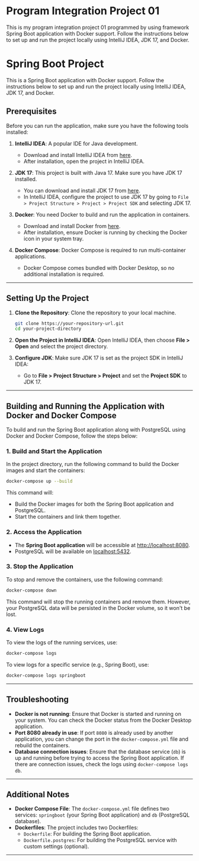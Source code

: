 # Program Integration Project 01

This is my program integration project 01 programmed by using framework Spring Boot application with Docker support. Follow the instructions below to set up and run the project locally using IntelliJ IDEA, JDK 17, and Docker.

# Spring Boot Project

This is a Spring Boot application with Docker support. Follow the instructions below to set up and run the project locally using IntelliJ IDEA, JDK 17, and Docker.

## Prerequisites

Before you can run the application, make sure you have the following tools installed:

1. **IntelliJ IDEA**: A popular IDE for Java development.
    - Download and install IntelliJ IDEA from [here](https://www.jetbrains.com/idea/download/).
    - After installation, open the project in IntelliJ IDEA.

2. **JDK 17**: This project is built with Java 17. Make sure you have JDK 17 installed.
    - You can download and install JDK 17 from [here](https://adoptopenjdk.net/).
    - In IntelliJ IDEA, configure the project to use JDK 17 by going to `File > Project Structure > Project > Project SDK` and selecting JDK 17.

3. **Docker**: You need Docker to build and run the application in containers.
    - Download and install Docker from [here](https://www.docker.com/products/docker-desktop).
    - After installation, ensure Docker is running by checking the Docker icon in your system tray.

4. **Docker Compose**: Docker Compose is required to run multi-container applications.
    - Docker Compose comes bundled with Docker Desktop, so no additional installation is required.

---

## Setting Up the Project

1. **Clone the Repository**:
   Clone the repository to your local machine.

   ```bash
   git clone https://your-repository-url.git
   cd your-project-directory
   ```

2. **Open the Project in IntelliJ IDEA**:
   Open IntelliJ IDEA, then choose **File > Open** and select the project directory.

3. **Configure JDK**:
   Make sure JDK 17 is set as the project SDK in IntelliJ IDEA:
    - Go to **File > Project Structure > Project** and set the **Project SDK** to JDK 17.

---

## Building and Running the Application with Docker and Docker Compose

To build and run the Spring Boot application along with PostgreSQL using Docker and Docker Compose, follow the steps below:

### 1. **Build and Start the Application**

In the project directory, run the following command to build the Docker images and start the containers:

```bash
docker-compose up --build
```

This command will:
- Build the Docker images for both the Spring Boot application and PostgreSQL.
- Start the containers and link them together.

### 2. **Access the Application**

- The **Spring Boot application** will be accessible at [http://localhost:8080](http://localhost:8080).
- PostgreSQL will be available on [localhost:5432](localhost:5432).

### 3. **Stop the Application**

To stop and remove the containers, use the following command:

```bash
docker-compose down
```

This command will stop the running containers and remove them. However, your PostgreSQL data will be persisted in the Docker volume, so it won't be lost.

### 4. **View Logs**

To view the logs of the running services, use:

```bash
docker-compose logs
```

To view logs for a specific service (e.g., Spring Boot), use:

```bash
docker-compose logs springboot
```

---

## Troubleshooting

- **Docker is not running**: Ensure that Docker is started and running on your system. You can check the Docker status from the Docker Desktop application.
- **Port 8080 already in use**: If port `8080` is already used by another application, you can change the port in the `docker-compose.yml` file and rebuild the containers.
- **Database connection issues**: Ensure that the database service (`db`) is up and running before trying to access the Spring Boot application. If there are connection issues, check the logs using `docker-compose logs db`.

---

## Additional Notes

- **Docker Compose File**: The `docker-compose.yml` file defines two services: `springboot` (your Spring Boot application) and `db` (PostgreSQL database).
- **Dockerfiles**: The project includes two Dockerfiles:
    - `Dockerfile`: For building the Spring Boot application.
    - `Dockerfile.postgres`: For building the PostgreSQL service with custom settings (optional).

---
